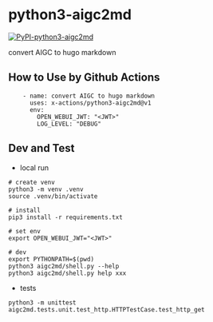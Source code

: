 # python3-aigc2md

[![PyPI-python3-aigc2md](https://img.shields.io/pypi/v/python3-aigc2md.svg?maxAge=3600)](https://pypi.org/project/python3-aigc2md/)

convert AIGC to hugo markdown

## How to Use by Github Actions

```
    - name: convert AIGC to hugo markdown
      uses: x-actions/python3-aigc2md@v1
      env:
        OPEN_WEBUI_JWT: "<JWT>"
        LOG_LEVEL: "DEBUG"
```

## Dev and Test

- local run

```
# create venv
python3 -m venv .venv
source .venv/bin/activate

# install
pip3 install -r requirements.txt

# set env
export OPEN_WEBUI_JWT="<JWT>"

# dev
export PYTHONPATH=$(pwd)
python3 aigc2md/shell.py --help
python3 aigc2md/shell.py help xxx
```

- tests

```
python3 -m unittest aigc2md.tests.unit.test_http.HTTPTestCase.test_http_get
```

